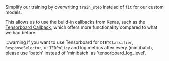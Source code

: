 Simplify our training by overwriting `train_step` instead of `fit` for our custom models.

This allows us to use the build-in callbacks from Keras, such as the 
[Tensorboard Callback](https://www.tensorflow.org/api_docs/python/tf/keras/callbacks/TensorBoard), 
which offers more functionality compared to what we had before. 

  :::warning
  If you want to use Tensorboard for `DIETClassifier`, `ResponseSelector`, or `TEDPolicy` and log metrics after 
  every (mini)batch, please use 'batch' instead of 'minibatch' as 'tensorboard_log_level'.
  